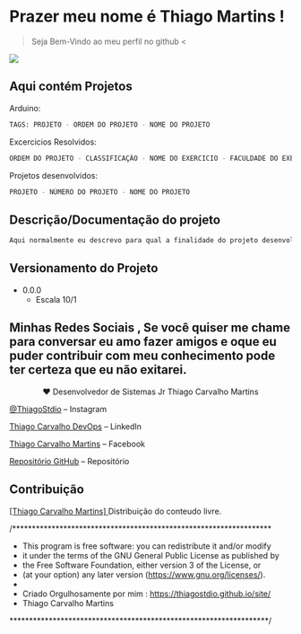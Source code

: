 # Prazer meu nome é Thiago Martins !

> Seja Bem-Vindo ao meu perfil no github <

![](4.jpg)


## Aqui contém Projetos

Arduino:

```sh
TAGS: PROJETO - ORDEM DO PROJETO - NOME DO PROJETO
```

Excercicios Resolvidos:

```sh
ORDEM DO PROJETO - CLASSIFICAÇÃO - NOME DO EXERCICIO - FACULDADE DO EXERCICIO
```

Projetos desenvolvidos:

```sh
PROJETO - NÚMERO DO PROJETO - NOME DO PROJETO
```

## Descrição/Documentação do projeto 

```sh
Aqui normalmente eu descrevo para qual a finalidade do projeto desenvolvido.
```

## Versionamento do Projeto

* 0.0.0
    * Escala 10/1

## Minhas Redes Sociais , Se você quiser me chame para conversar eu amo fazer amigos e oque eu puder contribuir com meu conhecimento pode ter certeza que eu não exitarei.

<div align="center"> ♥ Desenvolvedor de Sistemas Jr Thiago Carvalho Martins</div>

[@ThiagoStdio](https://www.instagram.com/thiagostdio/) – Instagram</br>

[Thiago Carvalho DevOps](https://www.linkedin.com/in/thiago-c-621365175/) – LinkedIn</br>

[Thiago Carvalho Martins](https://www.facebook.com/password.iso.27001/) – Facebook </br>

[Repositório GitHub](https://github.com/ThiagoStdio?tab=repositories) – Repositório</br>


## Contribuição
<div align="center"></div>
<a align="center" href="https://api.whatsapp.com/send?phone=5515981384477&text=Ol%C3%A1">[Thiago Carvalho Martins] </a>
Distribuição do conteudo livre.</div>

/******************************************************************

* This program is free software: you can redistribute it and/or modify
* it under the terms of the GNU General Public License as published by
* the Free Software Foundation, either version 3 of the License, or
* (at your option) any later version (<https://www.gnu.org/licenses/>).
* 
* Criado Orgulhosamente por mim : https://thiagostdio.github.io/site/ 
* Thiago Carvalho Martins

******************************************************************/


<!-- Markdown link & img dfn's -->
[XAMARIN]: https://img.shields.io/badge/XAMARIN-TRUE-white
[Teste de usabilidade]: https://img.shields.io/badge/TestedeUsabilidade-OK-black
[DOWNLOADS]: https://img.shields.io/badge/Downloads-X-cyan
[JAVA]: https://img.shields.io/badge/JAVA-TRUE-pink
[CSS]: https://img.shields.io/badge/CSS-TRUE-green
[HTML]: https://img.shields.io/badge/HTML-TRUE-blue
[PHP]: https://img.shields.io/badge/PHP-TRUE-red
[FP]: https://img.shields.io/badge/FernandoPrestes-FLAG-yellow
[ARDUINO]: https://img.shields.io/badge/Arduino-UNO-yellowgreen
[CS]: https://img.shields.io/badge/C-Sharp-cyan
[SQL]: https://img.shields.io/badge/SQL-TRUE-red
[JS]: https://img.shields.io/badge/Java-Script-red
[TCC]: https://img.shields.io/badge/TCC-FP-green
[TCCF]: https://img.shields.io/badge/TCC-IFSP-green
[IFSP]: https://img.shields.io/badge/IFSP-Flag-green
[THIAGO]: https://img.shields.io/badge/THIAGO-MARTINS-Flag-green
[CEL]: https://img.shields.io/badge/(15)-981384477-Flag-blue


